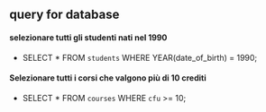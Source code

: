 ## query for database

#### selezionare tutti gli studenti nati nel 1990

- SELECT * FROM `students` WHERE YEAR(date_of_birth) = 1990;

#### Selezionare tutti i corsi che valgono più di 10 crediti

- SELECT * FROM `courses` WHERE `cfu` >= 10;

